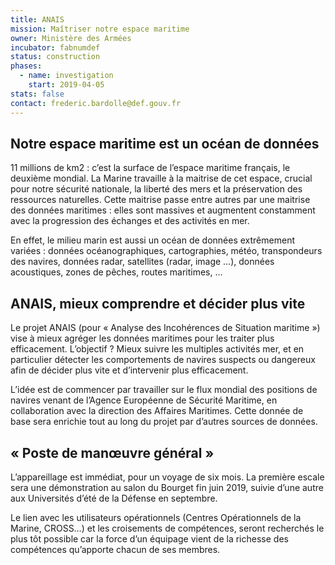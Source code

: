 ```yaml
---
title: ANAIS
mission: Maîtriser notre espace maritime
owner: Ministère des Armées
incubator: fabnumdef
status: construction
phases:
  - name: investigation
    start: 2019-04-05
stats: false
contact: frederic.bardolle@def.gouv.fr
---
```


## Notre espace maritime est un océan de données

11 millions de km2 : c’est la surface de l’espace maritime français, le deuxième mondial. La Marine travaille à la maitrise de cet espace, crucial pour notre sécurité nationale, la liberté des mers et la préservation des ressources naturelles. Cette maitrise passe entre autres par une maitrise des données maritimes : elles sont massives et augmentent constamment avec la progression des échanges et des activités en mer.

En effet, le milieu marin est aussi un océan de données extrêmement variées : données océanographiques, cartographies, météo, transpondeurs des navires, données radar, satellites (radar, image …), données acoustiques, zones de pêches, routes maritimes, …

## ANAIS, mieux comprendre et décider plus vite

Le projet ANAIS (pour « Analyse des Incohérences de Situation maritime ») vise à mieux agréger les données maritimes pour les traiter plus efficacement. L’objectif ? Mieux suivre les multiples activités mer, et en particulier détecter les comportements de navires suspects ou dangereux afin de décider plus vite et d’intervenir plus efficacement.

L’idée est de commencer par travailler sur le flux mondial des positions de navires venant de l’Agence Européenne de Sécurité Maritime, en collaboration avec la direction des Affaires Maritimes. Cette donnée de base sera enrichie tout au long du projet par d’autres sources de données.

## « Poste de manœuvre général »

L’appareillage est immédiat, pour un voyage de six mois. La première escale sera une démonstration au salon du Bourget fin juin 2019, suivie d’une autre aux Universités d’été de la Défense en septembre.

Le lien avec les utilisateurs opérationnels (Centres Opérationnels de la Marine, CROSS…) et les croisements de compétences, seront recherchés le plus tôt possible car la force d’un équipage vient de la richesse des compétences qu’apporte chacun de ses membres.
